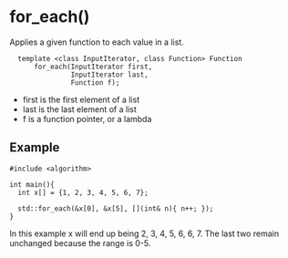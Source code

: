 # for_each()
Applies a given function to each value in a list.

```
  template <class InputIterator, class Function> Function 
      for_each(InputIterator first, 
               InputIterator last, 
               Function f);
```
- first is the first element of a list
- last is the last element of a list
- f is a function pointer, or a lambda


## Example
```
#include <algorithm>

int main(){
  int x[] = {1, 2, 3, 4, 5, 6, 7};

  std::for_each(&x[0], &x[5], [](int& n){ n++; });
}
```
In this example x will end up being 2, 3, 4, 5, 6, 6, 7. The last two remain unchanged because the range is 0-5.
